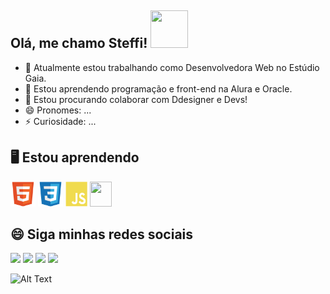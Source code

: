 ## Olá, me chamo Steffi! <img src="https://i.pinimg.com/originals/ca/1d/9e/ca1d9e9ee0036ff2d88cdd8d895f5244.gif" width="60" height="60" />

- 🔭 Atualmente estou trabalhando como Desenvolvedora Web no Estúdio Gaia.
- 🌱 Estou aprendendo programação e front-end na Alura e Oracle.
- 👯 Estou procurando colaborar com Ddesigner e Devs!
- 😄 Pronomes: ...
- ⚡ Curiosidade: ...

## 🖥️ Estou aprendendo

<img loading="lazy" src="https://raw.githubusercontent.com/devicons/devicon/master/icons/html5/html5-original.svg" width="40" height="40"/> <img loading="lazy" src="https://raw.githubusercontent.com/devicons/devicon/master/icons/css3/css3-original.svg" width="40" height="40"/> <img loading="lazy" src="https://raw.githubusercontent.com/devicons/devicon/master/icons/javascript/javascript-plain.svg" width="35" height="40"/> <img loading="lazy" src="https://cdn.jsdelivr.net/gh/devicons/devicon@latest/icons/figma/figma-original.svg" width="35" height="40"/>

## 😄 Siga minhas redes sociais

<div>
<a href="https://instagram.com/seu-usuário-instagram-aqui" target="_blank"><img loading="lazy" src="https://img.shields.io/badge/-Instagram-%23E4405F?style=for-the-badge&logo=instagram&logoColor=white" target="_blank"></a>
<a href="https://www.twitch.tv/seu-usuário-aqui" target="_blank"><img loading="lazy" src="https://img.shields.io/badge/Twitch-9146FF?style=for-the-badge&logo=twitch&logoColor=white" target="_blank"></a>
<a href = "mailto:contato@seu-usuário-aqui"><img loading="lazy" src="https://img.shields.io/badge/Gmail-D14836?style=for-the-badge&logo=gmail&logoColor=white" target="_blank"></a>
<a href="https://www.linkedin.com/in/seu-usuário-linkedln-aqui" target="_blank"><img loading="lazy" src="https://img.shields.io/badge/-LinkedIn-%230077B5?style=for-the-badge&logo=linkedin&logoColor=white" target="_blank"></a>   
</div>

![Alt Text](https://i.pinimg.com/originals/80/7b/5c/807b5c4b02e765bb4930b7c66662ef4b.gif)
